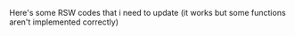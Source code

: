Here's some RSW codes that i need to update (it works but
some functions aren't implemented correctly)
